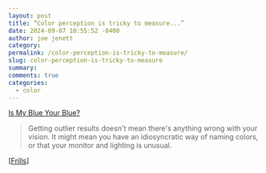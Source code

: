 ```yaml
---
layout: post
title: “Color perception is tricky to measure...”
date: 2024-09-07 10:55:52 -0400
author: joe jenett
category: 
permalink: /color-perception-is-tricky-to-measure/
slug: color-perception-is-tricky-to-measure
summary: 
comments: true
categories:
  - color
---
```

<a title="Is My Blue Your Blue?" href="https://ismy.blue/">Is My Blue Your Blue?</a>
<blockquote>
<p>
Getting outlier results doesn't mean there's anything wrong with your vision. It might mean you have an idiosyncratic way of naming colors, or that your monitor and lighting is unusual. 
</p>
</blockquote>
[<a href="https://frills.dev/bookmarks/">Frills</a>]

<a href="https://brid.gy/publish/mastodon"></a>